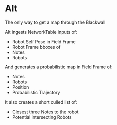 # Alt
The only way to get a map through the Blackwall

Alt ingests NetworkTable inputs of:
* Robot Self Pose in Field Frame
* Robot Frame bboxes of
 * Notes
 * Robots

And generates a probabilistic map in Field Frame of:
* Notes
* Robots
 * Position
 * Probabilistic Trajectory

It also creates a short culled list of:
* Closest three Notes to the robot
* Potential intersecting Robots